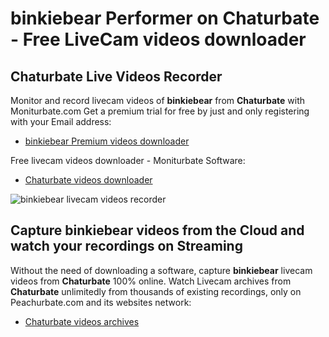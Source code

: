 # binkiebear Performer on Chaturbate - Free LiveCam videos downloader

## Chaturbate Live Videos Recorder

Monitor and record livecam videos of **binkiebear** from **Chaturbate** with Moniturbate.com
Get a premium trial for free by just and only registering with your Email address:
* [binkiebear Premium videos downloader](https://moniturbate.com/request-demo-licence-key.html)

Free livecam videos downloader - Moniturbate Software:
* [Chaturbate videos downloader](https://moniturbate.com/moniturbate-download-software.html)

![binkiebear livecam videos recorder](https://peachurnet.com/templates/moniturbate-software.png)


## Capture binkiebear videos from the Cloud and watch your recordings on Streaming

Without the need of downloading a software, capture **binkiebear** livecam videos from **Chaturbate** 100% online.
Watch Livecam archives from **Chaturbate** unlimitedly from thousands of existing recordings, only on Peachurbate.com and its websites network:
* [Chaturbate videos archives](https://peachurnet.com/)